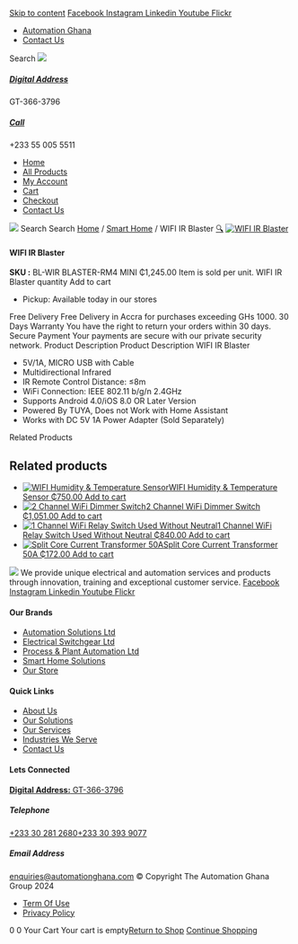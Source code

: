 [Skip to content](https://store.automationghana.com/product/wifi-ir-blaster-2/#content)
[ Facebook ](https://www.facebook.com/automationgh/) [ Instagram ](https://www.instagram.com/automationgh/) [ Linkedin ](https://www.linkedin.com/company/the-automation-ghana-limited/) [ Youtube ](https://www.youtube.com/channel/UCurrRDUSm5oIW39VXjn1u0w) [ Flickr ](https://www.flickr.com/photos/181794037@N07/)
  * [ Automation Ghana ](https://automationghana.com)
  * [ Contact Us ](https://store.automationghana.com/contact/)


Search
[ ![](https://store.automationghana.com/wp-content/uploads/2024/04/Website-TAGG-Logo-BLUE.png) ](https://store.automationghana.com/)
[ ](https://maps.app.goo.gl/m4xeaagWCNbLk4jM6)
#####  [ Digital Address ](https://maps.app.goo.gl/m4xeaagWCNbLk4jM6)
GT-366-3796 
[ ](tel:+233550055511)
#####  [ Call ](tel:+233550055511)
+233 55 005 5511 
  * [Home](https://store.automationghana.com/)
  * [All Products](https://store.automationghana.com/shop/)
  * [My Account](https://store.automationghana.com/my-account/)
  * [Cart](https://store.automationghana.com/cart/)
  * [Checkout](https://store.automationghana.com/checkout/)
  * [Contact Us](https://store.automationghana.com/contact/)


[![](https://store.automationghana.com/wp-content/uploads/2024/04/AutomationGhana_logo_white.png)](https://store.automationghana.com)
Search
Search
[Home](https://store.automationghana.com) / [Smart Home](https://store.automationghana.com/product-category/smart-home/) / WIFI IR Blaster
[🔍](https://store.automationghana.com/product/wifi-ir-blaster-2/)
[![WIFI IR Blaster](https://store.automationghana.com/wp-content/uploads/2021/10/WIFI-IR-Blaster1.jpg)](https://store.automationghana.com/wp-content/uploads/2021/10/WIFI-IR-Blaster1.jpg)
####  WIFI IR Blaster 
**SKU :** BL-WIR BLASTER-RM4 MINI 
₵1,245.00
Item is sold per unit.
WIFI IR Blaster quantity
Add to cart
  * Pickup: Available today in our stores


Free Delivery 
Free Delivery in Accra for purchases exceeding GHs 1000. 
30 Days Warranty 
You have the right to return your orders within 30 days. 
Secure Payment 
Your payments are secure with our private security network. 
Product Description
Product Description
WIFI IR Blaster 
  * 5V/1A, MICRO USB with Cable
  * Multidirectional Infrared
  * IR Remote Control Distance: ≤8m
  * WiFi Connection: IEEE 802.11 b/g/n 2.4GHz
  * Supports Android 4.0/iOS 8.0 OR Later Version
  * Powered By TUYA, Does not Work with Home Assistant
  * Works with DC 5V 1A Power Adapter (Sold Separately)


Related Products 
## Related products
  * [![WIFI Humidity & Temperature Sensor](https://store.automationghana.com/wp-content/uploads/2021/10/WIFI-Humidity-Temperature-Sensor-300x300.jpg)WIFI Humidity & Temperature Sensor ₵750.00 ](https://store.automationghana.com/product/wifi-humidity-temperature-sensor/)
[Add to cart](https://store.automationghana.com/product/wifi-ir-blaster-2/?add-to-cart=3580)
  * [![2 Channel WiFi Dimmer Switch](https://store.automationghana.com/wp-content/uploads/2021/10/image.thumb_.png.53d2d5bf0ada5ff3649de0faf116a756-300x300.png)2 Channel WiFi Dimmer Switch ₵1,051.00 ](https://store.automationghana.com/product/2-channel-wifi-dimmer-switch/)
[Add to cart](https://store.automationghana.com/product/wifi-ir-blaster-2/?add-to-cart=3571)
  * [![1 Channel WiFi Relay Switch Used Without Neutral](https://store.automationghana.com/wp-content/uploads/2021/10/shelly-1l-wifi-relay-switch-300x300.jpg)1 Channel WiFi Relay Switch Used Without Neutral ₵840.00 ](https://store.automationghana.com/product/1-channel-wifi-relay-switch-used-without-neutral/)
[Add to cart](https://store.automationghana.com/product/wifi-ir-blaster-2/?add-to-cart=3567)
  * [![Split Core Current Transformer 50A](https://store.automationghana.com/wp-content/uploads/2021/03/Clamp-Up-300x300.jpeg)Split Core Current Transformer 50A ₵172.00 ](https://store.automationghana.com/product/50a-16ma-clamp-on-current-transformer/)
[Add to cart](https://store.automationghana.com/product/wifi-ir-blaster-2/?add-to-cart=3308)


![](https://store.automationghana.com/wp-content/uploads/2024/04/AutomationGhana_logo_white.png)
We provide unique electrical and automation services and products through innovation, training and exceptional customer service.
[ Facebook ](https://www.facebook.com/automationgh/) [ Instagram ](https://www.instagram.com/automationgh/) [ Linkedin ](https://www.linkedin.com/company/the-automation-ghana-limited/) [ Youtube ](https://www.youtube.com/channel/UCurrRDUSm5oIW39VXjn1u0w) [ Flickr ](https://www.flickr.com/photos/181794037@N07/)
#### Our Brands
  * [ Automation Solutions Ltd ](https://store.automationghana.com/product/wifi-ir-blaster-2/)
  * [ Electrical Switchgear Ltd ](https://store.automationghana.com/product/wifi-ir-blaster-2/)
  * [ Process & Plant Automation Ltd ](https://store.automationghana.com/product/wifi-ir-blaster-2/)
  * [ Smart Home Solutions ](https://store.automationghana.com/product/wifi-ir-blaster-2/)
  * [ Our Store ](https://store.automationghana.com/product/wifi-ir-blaster-2/)


#### Quick Links
  * [ About Us ](https://store.automationghana.com/product/wifi-ir-blaster-2/)
  * [ Our Solutions ](https://store.automationghana.com/product/wifi-ir-blaster-2/)
  * [ Our Services ](https://store.automationghana.com/product/wifi-ir-blaster-2/)
  * [ Industries We Serve ](https://store.automationghana.com/product/wifi-ir-blaster-2/)
  * [ Contact Us ](https://store.automationghana.com/product/wifi-ir-blaster-2/)


#### Lets Connected
[**Digital Address:** GT-366-3796](https://maps.app.goo.gl/m4xeaagWCNbLk4jM6)
#####  Telephone 
[ +233 30 281 2680](tel:+233302812680)[+233 30 393 9077](https://store.automationghana.com/product/wifi-ir-blaster-2/+233303939077)
#####  Email Address 
enquiries@automationghana.com 
© Copyright The Automation Ghana Group 2024
  * [ Term Of Use ](https://store.automationghana.com/product/wifi-ir-blaster-2/)
  * [ Privacy Policy ](https://store.automationghana.com/product/wifi-ir-blaster-2/)


0
0
Your Cart
Your cart is empty[Return to Shop](https://store.automationghana.com/shop/)
[Continue Shopping](https://store.automationghana.com/product/wifi-ir-blaster-2/)
